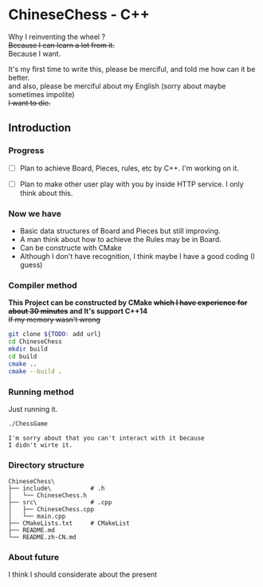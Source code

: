 # ChineseChess - C++

Why I reinventing the wheel ?<br>
~~Because I can learn a lot from it.<br>~~
Because I want.<br>

It's my first time to write this, please be merciful, and told me how can it be better.<br>
and also, please be merciful about my English (sorry about maybe sometimes impolite)<br>
~~I want to die.~~

## Introduction

### Progress
- [ ] Plan to achieve Board, Pieces, rules, etc by C++. I'm working on it.
- [ ] Plan to make other user play with you by inside HTTP service. I only think about this.



### Now we have
 - Basic data structures of Board and Pieces but still improving.
 - A man think about how to achieve the Rules may be in Board.
 - Can be constructe with CMake
 - Although I don't have recognition, I think maybe I have a good coding (I guess)



### Compiler method
**This Project can be constructed by CMake ~~which I have experience for about 30 minutes~~ and It's support C++14**<br>
~~If my memory wasn't wrong~~
```bash
git clone ${TODO: add url}
cd ChineseChess
mkdir build
cd build
cmake ..
cmake --build .
```



### Running method
Just running it.<br>
```bash
./ChessGame
```
~~~~
I'm sorry about that you can't interact with it because
I didn't wirte it. 
~~~~

### Directory structure
```
ChineseChess\
├── include\           # .h
│   └── ChineseChess.h
├── src\               # .cpp
│   ├── ChineseChess.cpp
│   └── main.cpp
├── CMakeLists.txt     # CMakeList
├── README.md
└── README.zh-CN.md
```


### About future
I think I should considerate about the present